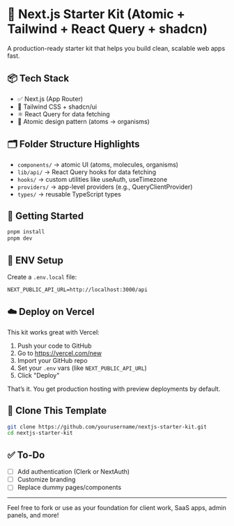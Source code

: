 # 🚀 Next.js Starter Kit (Atomic + Tailwind + React Query + shadcn)

A production-ready starter kit that helps you build clean, scalable web apps fast.

## 📦 Tech Stack
- ✅ Next.js (App Router)
- 🎨 Tailwind CSS + shadcn/ui
- ⚛️ React Query for data fetching
- 🧱 Atomic design pattern (atoms → organisms)

## 🗂️ Folder Structure Highlights
- `components/` → atomic UI (atoms, molecules, organisms)
- `lib/api/` → React Query hooks for data fetching
- `hooks/` → custom utilities like useAuth, useTimezone
- `providers/` → app-level providers (e.g., QueryClientProvider)
- `types/` → reusable TypeScript types

## 🚀 Getting Started
```bash
pnpm install
pnpm dev
```

## 🔧 ENV Setup
Create a `.env.local` file:
```env
NEXT_PUBLIC_API_URL=http://localhost:3000/api
```

## ☁️ Deploy on Vercel
This kit works great with Vercel:

1. Push your code to GitHub
2. Go to https://vercel.com/new
3. Import your GitHub repo
4. Set your `.env` vars (like `NEXT_PUBLIC_API_URL`)
5. Click "Deploy"

That’s it. You get production hosting with preview deployments by default.

## 📁 Clone This Template
```bash
git clone https://github.com/yourusername/nextjs-starter-kit.git
cd nextjs-starter-kit
```

## ✅ To-Do
- [ ] Add authentication (Clerk or NextAuth)
- [ ] Customize branding
- [ ] Replace dummy pages/components

---

Feel free to fork or use as your foundation for client work, SaaS apps, admin panels, and more!
